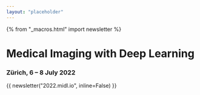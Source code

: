 ```yaml
---
layout: "placeholder"
---
```


{% from "_macros.html" import newsletter %}

<h1>Medical Imaging with Deep&nbsp;Learning</h1>
<h3>Zürich, 6 &ndash; 8 July 2022</h3>

{{ newsletter("2022.midl.io", inline=False) }}

